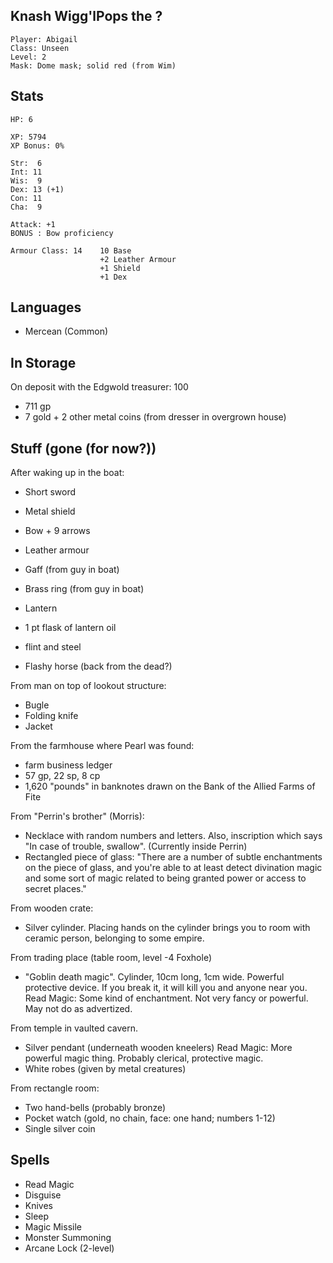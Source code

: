 ## Knash Wigg'lPops the ?

    Player: Abigail
    Class: Unseen
    Level: 2
    Mask: Dome mask; solid red (from Wim)

## Stats

    HP: 6

    XP: 5794
    XP Bonus: 0%

    Str:  6
    Int: 11
    Wis:  9
    Dex: 13 (+1)
    Con: 11
    Cha:  9

    Attack: +1
    BONUS : Bow proficiency

    Armour Class: 14    10 Base
                        +2 Leather Armour
                        +1 Shield
                        +1 Dex

## Languages

- Mercean (Common)

## In Storage

On deposit with the Edgwold treasurer: 100

* 711 gp
* 7 gold + 2 other metal coins (from dresser in overgrown house)

## Stuff (gone (for now?))

After waking up in the boat:

* Short sword
* Metal shield
* Bow + 9 arrows
* Leather armour
* Gaff (from guy in boat)
* Brass ring (from guy in boat)
* Lantern
* 1 pt flask of lantern oil
* flint and steel

* Flashy horse (back from the dead?)

From man on top of lookout structure:
* Bugle
* Folding knife
* Jacket

From the farmhouse where Pearl was found:
* farm business ledger
* 57 gp, 22 sp, 8 cp
* 1,620 "pounds" in banknotes drawn on the Bank of the Allied Farms of Fite

From "Perrin's brother" (Morris):
* Necklace with random numbers and letters. Also, inscription which says
 "In case of trouble, swallow". (Currently inside Perrin)
* Rectangled piece of glass: "There are a number of subtle enchantments on
  the piece of glass, and you're able to at least detect divination magic
  and some sort of magic related to being granted power or access to secret
  places."

From wooden crate:
* Silver cylinder. Placing hands on the cylinder brings you to room
  with ceramic person, belonging to some empire.

From trading place (table room, level -4 Foxhole)
* "Goblin death magic". Cylinder, 10cm long, 1cm wide. Powerful protective
  device. If you break it, it will kill you and anyone near you.
  Read Magic: Some kind of enchantment. Not very fancy or powerful. May not do
              as advertized.

From temple in vaulted cavern.
* Silver pendant (underneath wooden kneelers)
  Read Magic: More powerful magic thing. Probably clerical, protective magic.
* White robes (given by metal creatures)

From rectangle room:
* Two hand-bells (probably bronze)
* Pocket watch (gold, no chain, face: one hand; numbers 1-12)
* Single silver coin

## Spells

* Read Magic
* Disguise
* Knives
* Sleep
* Magic Missile
* Monster Summoning
* Arcane Lock (2-level)
